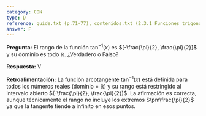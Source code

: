 ```yaml
---
category: CON
type: D
reference: guide.txt (p.71-77), contenidos.txt (2.3.1 Funciones trigonométricas inversas)
answer: F
---
```


**Pregunta:**
El rango de la función $\tan^{-1}(x)$ es $[-\frac{\pi}{2}, \frac{\pi}{2}]$ y su dominio es todo $\mathbb{R}$. ¿Verdadero o Falso?

**Respuesta:** V

**Retroalimentación:**
La función arcotangente $\tan^{-1}(x)$ está definida para todos los números reales (dominio = $\mathbb{R}$) y su rango está restringido al intervalo abierto $(-\frac{\pi}{2}, \frac{\pi}{2})$. La afirmación es correcta, aunque técnicamente el rango no incluye los extremos $\pm\frac{\pi}{2}$ ya que la tangente tiende a infinito en esos puntos.
